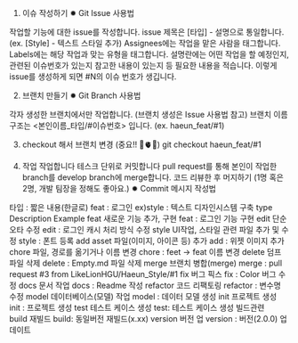 1. 이슈 작성하기
✹ Git Issue 사용법

작업할 기능에 대한 issue를 작성합니다.
issue 제목은 [타입] - 설명으로 통일합니다. (ex. [Style] - 텍스트 스타일 추가)
Assignees에는 작업을 맡은 사람을 태그합니다.
Labels에는 해당 작업과 맞는 유형을 태그합니다.
설명란에는 어떤 작업을 할 예정인지, 관련된 이슈번호가 있는지 참고한 내용이 있는지 등 필요한 내용을 적습니다.
이렇게 issue를 생성하게 되면 #N의 이슈 번호가 생깁니다.


2. 브랜치 만들기
✹ Git Branch 사용법

각자 생성한 브랜치에서만 작업합니다. (브랜치 생성은 Issue 사용법 참고)
브랜치 이름 구조는 <본인이름_타입/#이슈번호> 입니다. (ex. haeun_feat/#1)


3. checkout 해서 브랜치 변경 (중요!! 🧠🫀🧨)
git checkout haeun_feat/#1


4. 작업
작업합니다
테스크 단위로 커밋합니다
pull request를 통해 본인이 작업한 branch를 develop branch에 merge합니다.
코드 리뷰한 후 머지하기 (1명 혹은 2명, 개발 팀장을 정해도 좋아요.)
✹ Commit 메시지 작성법

타입 : 짧은 내용(한글로)
feat : 로그인
ex)style : 텍스트 디자인시스템 구축
type	Description	Example
feat	새로운 기능 추가, 구현	feat : 로그인 기능 구현
edit	단순 오타 수정	edit : 로그인 캐시 처리 방식 수정
style	UI작업, 스타일 관련 파일 추가 및 수정	style : 폰트 등록
add	asset 파일(이미지, 아이콘 등) 추가	add : 위젯 이미지 추가
chore	파일, 경로를 옮기거나 이름 변경	chore : feet -> feat 이름 변경
delete	덤프 파일 삭제	delete : Empty.md 파일 삭제
merge	브랜치 병합(merge)	merge : pull request #3 from LikeLionHGU/Haeun_Style/#1
fix	버그 픽스	fix : Color 버그 수정
docs	문서 작업	docs : Readme 작성
refactor	코드 리팩토링	refactor : 변수명 수정
model	데이터베이스(모델) 작업	model : 데이터 모델 생성
init	프로젝트 생성	init : 프로젝트 생성
test	테스트 케이스 생성	test: 테스트 케이스 생성
빌드관련		
build	재빌드	build: 동일버전 재빌드(x.xx)
version	버전 업	version : 버전(2.0.0) 업데이트
